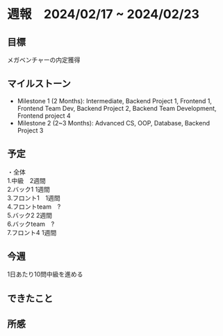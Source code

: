 # 週報　2024/02/17 ~ 2024/02/23

## 目標
メガベンチャーの内定獲得

## マイルストーン
- Milestone 1 (2 Months): Intermediate, Backend Project 1, Frontend 1, Frontend Team Dev, Backend Project 2, Backend Team Development, Frontend project 4
- Milestone 2 (2~3 Months): Advanced CS, OOP, Database, Backend Project 3

## 予定
・全体  
 1.中級　2週間  
 2.バック1 1週間  
 3.フロント1　1週間  
 4.フロントteam　?  
 5.バック2 2週間  
 6.バックteam　?  
 7.フロント4 1週間  

## 今週
1日あたり10問中級を進める

## できたこと


## 所感

